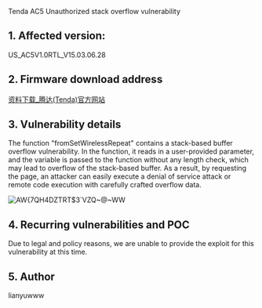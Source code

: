 Tenda AC5 Unauthorized stack overflow vulnerability

## **1. Affected version:**

US_AC5V1.0RTL_V15.03.06.28

## **2. Firmware download address**

[资料下载_腾达(Tenda)官方网站](https://www.tenda.com.cn/download/default.html)

## **3. Vulnerability details**

The function "fromSetWirelessRepeat" contains a stack-based buffer overflow vulnerability. In the function, it reads in a user-provided parameter, and the variable is passed to the function without any length check, which may lead to overflow of the stack-based buffer. As a result, by requesting the page, an attacker can easily execute a denial of service attack or remote code execution with carefully crafted overflow data.


![AW{7QH4DZTRT$3`VZQ~@~WW](https://user-images.githubusercontent.com/82589609/215764605-b427b7a7-09e5-4db1-89da-4a5181455057.jpg)

## **4. Recurring vulnerabilities and POC**

Due to legal and policy reasons, we are unable to provide the exploit for this vulnerability at this time.

## 5. Author

lianyuwww
